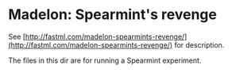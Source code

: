Madelon: Spearmint's revenge
============================

See [http://fastml.com/madelon-spearmints-revenge/](http://fastml.com/madelon-spearmints-revenge/) for description.

The files in this dir are for running a Spearmint experiment.

